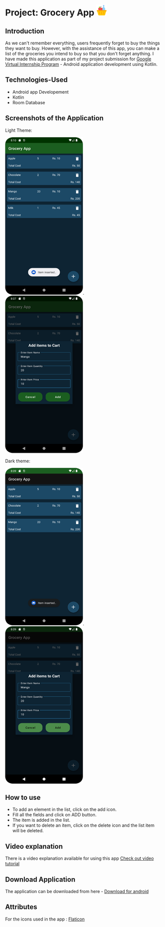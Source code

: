 Project: Grocery App <img src = "https://github.com/smartinternz02/SPSGP-89631-Virtual-Internship---Android-Application-Development-Using-Kotlin/blob/main/grocery-cart.png" width = "35" height = "35">
========================
Introduction
----------------------------
As we can't remember everything, users frequently forget to buy the things they want to buy. However, with the assistance of this app, you can make a list of the groceries you intend to buy so that you don't forget anything.
I have made this application as part of my project submission for <a href = "https://smartinternz.com/google-virtual-internship-program-2022">Google Virtual Internship Program</a> - Android application development using Kotlin.

Technologies-Used
-----------------------------
- Android app Developement
- Kotlin
- Room Database

Screenshots of the Application
-----------------------------------
Light Theme:

<img src = "https://github.com/smartinternz02/SPSGP-89631-Virtual-Internship---Android-Application-Development-Using-Kotlin/blob/main/ThemeLightInterface.png" width = "250" height = "505" >.<img src = "https://github.com/smartinternz02/SPSGP-89631-Virtual-Internship---Android-Application-Development-Using-Kotlin/blob/main/ThemeLightAddItem.png" width = "250" height = "505" >

Dark theme:

<img src = "https://github.com/smartinternz02/SPSGP-89631-Virtual-Internship---Android-Application-Development-Using-Kotlin/blob/main/ThemeDarkInterface.png" width = "250" height = "505" >.<img src = "https://github.com/smartinternz02/SPSGP-89631-Virtual-Internship---Android-Application-Development-Using-Kotlin/blob/main/ThemeDarkAddItem.png" width = "250" height = "505" >

How to use
----------------------------
- To add an element in the list, click on the add icon.
- Fill all the fields and click on ADD button.
- The item is added in the list.
- If you want to delete an item, click on the delete icon and the list item will be deleted.


Video explanation
-------------------
There is a video explanation available for using this app <a href = "https://drive.google.com/file/d/1v8yByDRy1lZPl2Oyvk9AIEIFn9arrSjA/view?usp=sharing">Check out video tutorial</a>

Download Application
------------------------
The application can be downloaded from here - <a href = "https://www.mediafire.com/file/ahexav5l00m74h1/Grocery+App.apk/file?dkey=64lpc3ho9bi&r=208">Download for android</a>


Attributes
---------------------
For the icons used in the app : <a href="https://www.flaticon.com/free-icons/supermarket" title="supermarket icons">Flaticon</a>

